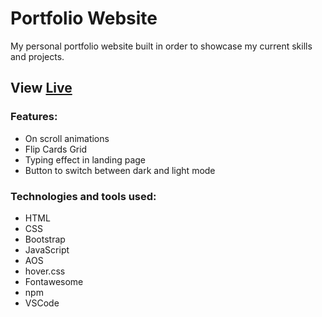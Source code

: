 # Portfolio Website

My personal portfolio website built in order to showcase my current skills and projects.

## View [Live](https://laurarodd.github.io/portfolio/)

### Features:

- On scroll animations
- Flip Cards Grid
- Typing effect in landing page
- Button to switch between dark and light mode

### Technologies and tools used:

- HTML
- CSS
- Bootstrap
- JavaScript
- AOS
- hover.css
- Fontawesome
- npm
- VSCode

